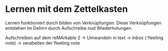 # Lernen mit dem Zettelkasten

Lernen funktioniert durch bilden von Verknüpfungen.
Diese Verknüpfungen entstehen im Gehirn durch Aufschreibe nud Wiederholungen.

Aufschreiben auf dem reMArkable 2 -> Umwandeln in text -> Inbox ( fleeting note) -> verabeiten der fleeting note
